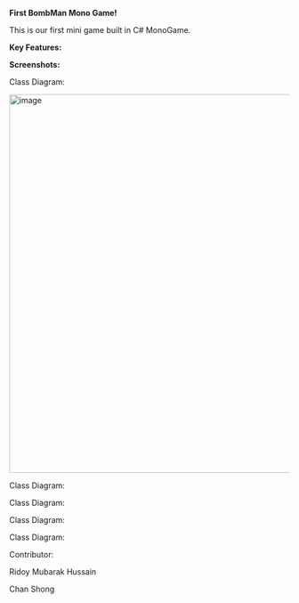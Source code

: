 <p><b>First BombMan Mono Game!</b></p>
<p>This is our first mini game built in C# MonoGame. </p>

<p><b>Key Features:</b></p>


<p><b>Screenshots:</b></p>
<p>Class Diagram:</p>
<img width="680" alt="image" src="https://github.com/user-attachments/assets/0634a835-3b70-4aca-92a3-d9eafae6f1e6">

<p>Class Diagram:</p>


<p>Class Diagram:</p>


<p>Class Diagram:</p>



<p>Class Diagram:</p>


<p>Contributor:</p>
<p>Ridoy Mubarak Hussain</p>
<p>Chan Shong</p>
